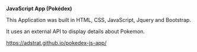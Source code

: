 <b>JavaScript App (Pokédex)</b>

This Application was built in HTML, CSS, JavaScript, Jquery and Bootstrap. 

It uses an external API to display details about Pokemon.

https://adstrat.github.io/pokedex-js-app/
